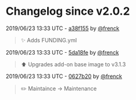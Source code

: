 # Changelog since v2.0.2

2019/06/23 13:33 UTC - [a38f155](https://github.com/hassio-addons/addon-airsonos/commit/a38f1559c10b751bb33f865a1daf30e7d1dbd056) by [@frenck](https://github.com/frenck)
> :sparkles: Adds FUNDING.yml 

2019/06/23 13:33 UTC - [5da18fe](https://github.com/hassio-addons/addon-airsonos/commit/5da18fe72c28f4a557eaaea2c60fd6432bfd28fe) by [@frenck](https://github.com/frenck)
> :arrow_up: Upgrades add-on base image to v3.1.3 

2019/06/23 13:33 UTC - [0627b20](https://github.com/hassio-addons/addon-airsonos/commit/0627b20dc2f5bfb73df1c300214d5c31844d0db4) by [@frenck](https://github.com/frenck)
> :pencil2: Maintaince -> Maintenance 

